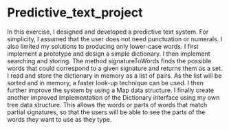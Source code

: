 # Predictive_text_project
In this exercise, I designed and developed a predictive text system. For simplicity, I assumed that the user does not need punctuation or numerals. I also limited my solutions to producing only lower-case words.
I first implement a prototype and design a simple dictionary. I then implement searching and storing. The method signatureToWords finds the possible words that could correspond to a given signature and returns them as a set.
I read and store the dictionary in memory as a list of pairs. As the list will be sorted and in memory, a faster look-up technique can be used.
I then further improve the system by using a Map data structure. I finally create another improved implementation of the Dictionary interface using my own tree data structure. This allows the words or parts of words that match partial signatures, so that the users will be able to see the parts of the words they want to use as they type.
